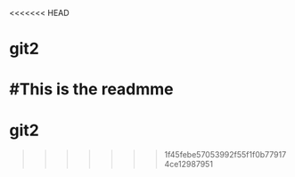 <<<<<<< HEAD
# git2
#This is the readmme
=======
# git2
>>>>>>> 1f45febe57053992f55f1f0b779174ce12987951
